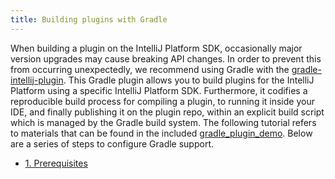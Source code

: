 ```yaml
---
title: Building plugins with Gradle
---
```


When building a plugin on the IntelliJ Platform SDK, occasionally major version upgrades may cause breaking API changes. In order to prevent this from occurring unexpectedly, we recommend using Gradle with the [gradle-intellij-plugin](https://github.com/JetBrains/gradle-intellij-plugin). This Gradle plugin allows you to build plugins for the IntelliJ Platform using a specific IntelliJ Platform SDK. Furthermore, it codifies a reproducible build process for compiling a plugin, to running it inside your IDE, and finally publishing it on the plugin repo, within an explicit build script which is managed by the Gradle build system. The following tutorial refers to materials that can be found in the included [gradle_plugin_demo](https://github.com/JetBrains/intellij-sdk-docs/tree/master/code_samples/gradle_plugin_demo). Below are a series of steps to configure Gradle support.

*  [1. Prerequisites](build_system/prerequisites.md)